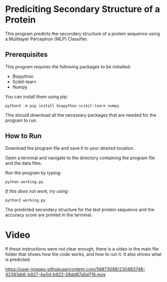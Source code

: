 # Prediciting Secondary Structure of a Protein

This program predicts the secondary structure of a protein sequence using a Multilayer Perceptron (MLP) Classifier.

## Prerequisites
This program requires the following packages to be installed:

- Biopython
- Scikit-learn
- Numpy

You can install them using pip:
```
python3 -m pip install biopython scikit-learn numpy
```

This should download all the necessary packages that are needed for the program to run.

## How to Run
Download the program file and save it to your desired location.

Open a terminal and navigate to the directory containing the program file and the data files.

Run the program by typing:
```
python working.py
```
*If this does not work, try using* :
```
python3 working.py
```

The predicted secondary structure for the test protein sequence and the accuracy score are printed in the terminal.


# Video
If these instructions were not clear enough, there is a video in the main file folder that shows how the code works, and how to run it. It also shows what is predicted.


https://user-images.githubusercontent.com/56873088/230483748-42381ab6-b927-4e5d-b922-28dd87a5d716.mov

